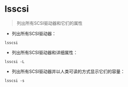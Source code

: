 # lsscsi

> 列出所有SCSI驱动器和它们的属性

- 列出所有SCSI驱动器：

`lsscsi`

- 列出所有SCSI驱动器和详细属性：

`lsscsi -L`

- 列出所有SCSI驱动器并以人类可读的方式显示它们的容量：

`lsscsi -s`

[#]: contributors: ([盛曦 姜])